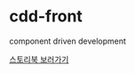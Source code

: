 # cdd-front
component driven development

[스토리북 보러가기](https://648714484ce564a8f2dda1ba-iyfbmiofnx.chromatic.com)
